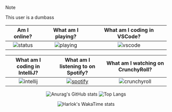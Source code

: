 > [!NOTE]
> This user is a dumbass

<div align="center">

| Am I online? | What am I playing? | What am I coding in VSCode? |
| :---: | :---: | :---: |
| ![status](https://api.statusbadges.me/badge/status/574200797630300181?style=for-the-badge) | ![playing](https://api.statusbadges.me/badge/playing/574200797630300181?style=for-the-badge) | ![vscode](https://api.statusbadges.me/badge/vscode/574200797630300181?style=for-the-badge) |

| What am I coding in IntelliJ? | What am I listening to on Spotify? | What am I watching on CrunchyRoll? |
| :---: | :---: | :---: |
| ![intellij](https://api.statusbadges.me/badge/intellij/574200797630300181?style=for-the-badge) | [![spotify](https://api.statusbadges.me/badge/spotify/574200797630300181?style=for-the-badge)](https://api.statusbadges.me/openspotify/574200797630300181) | ![crunchyroll](https://api.statusbadges.me/badge/crunchyroll/574200797630300181?style=for-the-badge) |

![Anurag's GitHub stats](https://github-readme-stats.vercel.app/api?username=czekoloczek&show_icons=true&theme=midnight-purple) ![Top Langs](https://github-readme-stats.vercel.app/api/top-langs/?username=anuraghazra&layout=compact&theme=midnight-purple)

![Harlok's WakaTime stats](https://github-readme-stats.vercel.app/api/wakatime?username=@czekoloczek&theme=midnight-purple)
</div>
